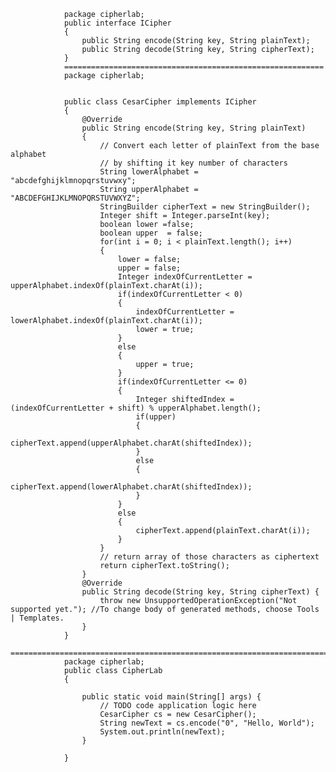                 package cipherlab;
                public interface ICipher 
                {
                    public String encode(String key, String plainText);
                    public String decode(String key, String cipherText);
                }
                ==========================================================
                package cipherlab;


                public class CesarCipher implements ICipher
                {
                    @Override
                    public String encode(String key, String plainText)
                    {
                        // Convert each letter of plainText from the base alphabet
                        // by shifting it key number of characters
                        String lowerAlphabet = "abcdefghijklmnopqrstuvwxy";
                        String upperAlphabet = "ABCDEFGHIJKLMNOPQRSTUVWXYZ";
                        StringBuilder cipherText = new StringBuilder();
                        Integer shift = Integer.parseInt(key);
                        boolean lower =false;
                        boolean upper  = false;
                        for(int i = 0; i < plainText.length(); i++)
                        {
                            lower = false;
                            upper = false;
                            Integer indexOfCurrentLetter = upperAlphabet.indexOf(plainText.charAt(i));
                            if(indexOfCurrentLetter < 0)
                            {
                                indexOfCurrentLetter = lowerAlphabet.indexOf(plainText.charAt(i));
                                lower = true;
                            }
                            else
                            {
                                upper = true;
                            }
                            if(indexOfCurrentLetter <= 0)
                            {
                                Integer shiftedIndex = (indexOfCurrentLetter + shift) % upperAlphabet.length();
                                if(upper)
                                {
                                    cipherText.append(upperAlphabet.charAt(shiftedIndex));                   
                                }
                                else
                                {
                                    cipherText.append(lowerAlphabet.charAt(shiftedIndex));
                                }
                            }
                            else
                            {
                                cipherText.append(plainText.charAt(i));
                            }
                        }
                        // return array of those characters as ciphertext
                        return cipherText.toString();
                    }
                    @Override
                    public String decode(String key, String cipherText) {
                        throw new UnsupportedOperationException("Not supported yet."); //To change body of generated methods, choose Tools | Templates.
                    }    
                }
                ========================================================================================================
                package cipherlab;
                public class CipherLab 
                {

                    public static void main(String[] args) {
                        // TODO code application logic here
                        CesarCipher cs = new CesarCipher();
                        String newText = cs.encode("0", "Hello, World");
                        System.out.println(newText);
                    }

                }
